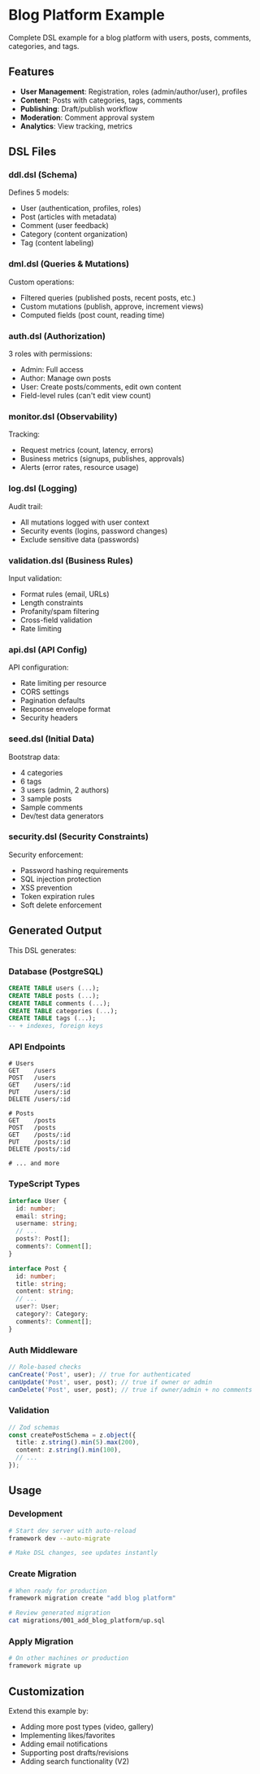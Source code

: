 # Blog Platform Example

Complete DSL example for a blog platform with users, posts, comments, categories, and tags.

## Features

- **User Management**: Registration, roles (admin/author/user), profiles
- **Content**: Posts with categories, tags, comments
- **Publishing**: Draft/publish workflow
- **Moderation**: Comment approval system
- **Analytics**: View tracking, metrics

## DSL Files

### ddl.dsl (Schema)

Defines 5 models:

- User (authentication, profiles, roles)
- Post (articles with metadata)
- Comment (user feedback)
- Category (content organization)
- Tag (content labeling)

### dml.dsl (Queries & Mutations)

Custom operations:

- Filtered queries (published posts, recent posts, etc.)
- Custom mutations (publish, approve, increment views)
- Computed fields (post count, reading time)

### auth.dsl (Authorization)

3 roles with permissions:

- Admin: Full access
- Author: Manage own posts
- User: Create posts/comments, edit own content
- Field-level rules (can't edit view count)

### monitor.dsl (Observability)

Tracking:

- Request metrics (count, latency, errors)
- Business metrics (signups, publishes, approvals)
- Alerts (error rates, resource usage)

### log.dsl (Logging)

Audit trail:

- All mutations logged with user context
- Security events (logins, password changes)
- Exclude sensitive data (passwords)

### validation.dsl (Business Rules)

Input validation:

- Format rules (email, URLs)
- Length constraints
- Profanity/spam filtering
- Cross-field validation
- Rate limiting

### api.dsl (API Config)

API configuration:

- Rate limiting per resource
- CORS settings
- Pagination defaults
- Response envelope format
- Security headers

### seed.dsl (Initial Data)

Bootstrap data:

- 4 categories
- 6 tags
- 3 users (admin, 2 authors)
- 3 sample posts
- Sample comments
- Dev/test data generators

### security.dsl (Security Constraints)

Security enforcement:

- Password hashing requirements
- SQL injection protection
- XSS prevention
- Token expiration rules
- Soft delete enforcement

## Generated Output

This DSL generates:

### Database (PostgreSQL)

```sql
CREATE TABLE users (...);
CREATE TABLE posts (...);
CREATE TABLE comments (...);
CREATE TABLE categories (...);
CREATE TABLE tags (...);
-- + indexes, foreign keys
```

### API Endpoints

```
# Users
GET    /users
POST   /users
GET    /users/:id
PUT    /users/:id
DELETE /users/:id

# Posts
GET    /posts
POST   /posts
GET    /posts/:id
PUT    /posts/:id
DELETE /posts/:id

# ... and more
```

### TypeScript Types

```typescript
interface User {
  id: number;
  email: string;
  username: string;
  // ...
  posts?: Post[];
  comments?: Comment[];
}

interface Post {
  id: number;
  title: string;
  content: string;
  // ...
  user?: User;
  category?: Category;
  comments?: Comment[];
}
```

### Auth Middleware

```typescript
// Role-based checks
canCreate('Post', user); // true for authenticated
canUpdate('Post', user, post); // true if owner or admin
canDelete('Post', user, post); // true if owner/admin + no comments
```

### Validation

```typescript
// Zod schemas
const createPostSchema = z.object({
  title: z.string().min(5).max(200),
  content: z.string().min(100),
  // ...
});
```

## Usage

### Development

```bash
# Start dev server with auto-reload
framework dev --auto-migrate

# Make DSL changes, see updates instantly
```

### Create Migration

```bash
# When ready for production
framework migration create "add blog platform"

# Review generated migration
cat migrations/001_add_blog_platform/up.sql
```

### Apply Migration

```bash
# On other machines or production
framework migrate up
```

## Customization

Extend this example by:

- Adding more post types (video, gallery)
- Implementing likes/favorites
- Adding email notifications
- Supporting post drafts/revisions
- Adding search functionality (V2)

